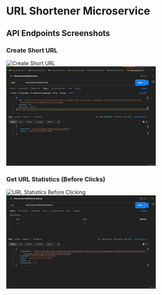 # URL Shortener Microservice

## API Endpoints Screenshots

### Create Short URL
![Create Short URL](screenshots\post_create_success.png)
<img src="BackendTestSubmission\screenshots\post_create_success.png" alt="Create Short URL" width="400"/>


### Get URL Statistics (Before Clicks)
![URL Statistics Before Clicking](screenshots\get_stats_success.png)
<img src="BackendTestSubmission\screenshots\get_stats_success.png" alt="URL Statistics Before Clicking" width="400"/>
